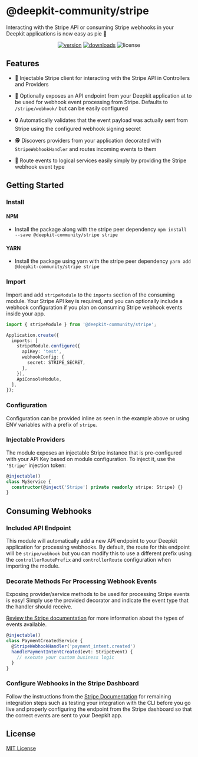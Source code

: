 # @deepkit-community/stripe

Interacting with the Stripe API or consuming Stripe webhooks in your Deepkit applications is now easy as pie 🥧

<p align="center">
<a href="https://www.npmjs.com/package/@deepkit-community/stripe"><img src="https://img.shields.io/npm/v/@deepkit-community/stripe.svg?style=flat" alt="version" /></a>
<a href="https://www.npmjs.com/package/@deepkit-community/stripe"><img alt="downloads" src="https://img.shields.io/npm/dt/@deepkit-community/stripe.svg?style=flat"></a>
<img alt="license" src="https://img.shields.io/npm/l/@deepkit-community/stripe.svg">
</p>

## Features

- 💉 Injectable Stripe client for interacting with the Stripe API in Controllers and Providers

- 🎉 Optionally exposes an API endpoint from your Deepkit application at to be used for webhook event processing from Stripe. Defaults to `/stripe/webhook/` but can be easily configured

- 🔒 Automatically validates that the event payload was actually sent from Stripe using the configured webhook signing secret

- 🕵️ Discovers providers from your application decorated with `StripeWebhookHandler` and routes incoming events to them

- 🧭 Route events to logical services easily simply by providing the Stripe webhook event type

## Getting Started

### Install

#### NPM

- Install the package along with the stripe peer dependency
  `npm install --save @deepkit-community/stripe stripe`

#### YARN

- Install the package using yarn with the stripe peer dependency
  `yarn add @deepkit-community/stripe stripe`

### Import

Import and add `stripeModule` to the `imports` section of the consuming module. Your Stripe API key is required, and you can optionally include a webhook configuration if you plan on consuming Stripe webhook events inside your app.

```typescript
import { stripeModule } from '@deepkit-community/stripe';

Application.create({
  imports: [
    stripeModule.configure({
      apiKey: 'test',
      webhookConfig: {
        secret: STRIPE_SECRET,
      },
    }),
    ApiConsoleModule,
  ],
});
```

### Configuration

Configuration can be provided inline as seen in the example above or using ENV variables with a prefix of `stripe`.

### Injectable Providers

The module exposes an injectable Stripe instance that is pre-configured with your API Key based on module configuration. To inject it, use the `'Stripe'` injection token:

```typescript
@injectable()
class MyService {
  constructor(@inject('Stripe') private readonly stripe: Stripe) {}
}
```

## Consuming Webhooks

### Included API Endpoint

This module will automatically add a new API endpoint to your Deepkit application for processing webhooks. By default, the route for this endpoint will be `stripe/webhook` but you can modify this to use a different prefix using the `controllerRoutePrefix` and `controllerRoute` configuration when importing the module.

### Decorate Methods For Processing Webhook Events

Exposing provider/service methods to be used for processing Stripe events is easy! Simply use the provided decorator and indicate the event type that the handler should receive.

[Review the Stripe documentation](https://stripe.com/docs/api/events/types) for more information about the types of events available.

```typescript
@injectable()
class PaymentCreatedService {
  @StripeWebhookHandler('payment_intent.created')
  handlePaymentIntentCreated(evt: StripeEvent) {
    // execute your custom business logic
  }
}
```

### Configure Webhooks in the Stripe Dashboard

Follow the instructions from the [Stripe Documentation](https://stripe.com/docs/webhooks) for remaining integration steps such as testing your integration with the CLI before you go live and properly configuring the endpoint from the Stripe dashboard so that the correct events are sent to your Deepkit app.

## License

[MIT License](../../LICENSE)
